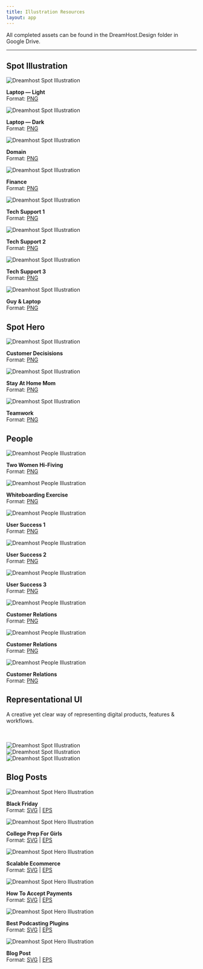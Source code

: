 ```yaml
---
title: Illustration Resources
layout: app
---
```


<p class="t-2">All completed assets can be found in the DreamHost.Design folder in Google Drive.</p>

<hr />

<div class="u-clearfix">
	<h2 class="m-bottom-2">Spot Illustration</h2>
	<div class="g-1_4">
		<img class="m-bottom-0 p-bottom-0" src="{{site.baseurl}}/assets/images/illustration/resource/spot/v2/2x/laptop-light@2x.png" alt="Dreamhost Spot Illustration" />
		<p class="p-2 bg-c-g100 t-center"><strong>Laptop — Light</strong><br /> Format: <a href="{{site.baseurl}}/assets/images/illustration/resource/spot/v2/2x/laptop-light@2x.png" download>PNG</a></p>
	</div>
	<div class="g-1_4">
		<img class="m-bottom-0 p-bottom-0" src="{{site.baseurl}}/assets/images/illustration/resource/spot/v2/2x/laptop-dark@2x.png" alt="Dreamhost Spot Illustration" />
		<p class="p-2 bg-c-g100 t-center"><strong>Laptop — Dark</strong><br /> Format: <a href="{{site.baseurl}}/assets/images/illustration/resource/spot/v2/2x/laptop-dark@2x.png" download>PNG</a></p>
	</div>
	<div class="g-1_4">
		<img class="m-bottom-0 p-bottom-0" src="{{site.baseurl}}/assets/images/illustration/resource/spot/v2/2x/spot_illo-domain@2x.png" alt="Dreamhost Spot Illustration" />
		<p class="p-2 bg-c-g100 t-center"><strong>Domain</strong><br /> Format: <a href="{{site.baseurl}}/assets/images/illustration/resource/spot/v2/2x/spot_illo-domain@2x.png" download>PNG</a></p>
	</div>
	<div class="g-1_4">
		<img class="m-bottom-0 p-bottom-0" src="{{site.baseurl}}/assets/images/illustration/resource/spot/v2/2x/spot_illo-finance@2x.png" alt="Dreamhost Spot Illustration" />
		<p class="p-2 bg-c-g100 t-center"><strong>Finance</strong><br /> Format: <a href="{{site.baseurl}}/assets/images/illustration/resource/spot/v2/2x/spot_illo-finance@2x.png" download>PNG</a></p>
	</div>
</div>
<div class="u-clearfix">
	<div class="g-1_4">
		<img class="m-bottom-0 p-bottom-0" src="{{site.baseurl}}/assets/images/illustration/resource/spot/v2/2x/spot_illo-tech-support-1@2x.png" alt="Dreamhost Spot Illustration" />
		<p class="p-2 bg-c-g100 t-center"><strong>Tech Support 1</strong><br /> Format: <a href="{{site.baseurl}}/assets/images/illustration/resource/spot/v2/2x/spot_illo-tech-support-1@2x.png" download>PNG</a></p>
	</div>
	<div class="g-1_4">
		<img class="m-bottom-0 p-bottom-0" src="{{site.baseurl}}/assets/images/illustration/resource/spot/v2/2x/spot_illo-tech-support-2@2x.png" alt="Dreamhost Spot Illustration" />
		<p class="p-2 bg-c-g100 t-center"><strong>Tech Support 2</strong><br /> Format: <a href="{{site.baseurl}}/assets/images/illustration/resource/spot/v2/2x/spot_illo-tech-support-2@2x.png" download>PNG</a></p>
	</div>
	<div class="g-1_4">
		<img class="m-bottom-0 p-bottom-0" src="{{site.baseurl}}/assets/images/illustration/resource/spot/v2/2x/spot_illo-tech-support-3@2x.png" alt="Dreamhost Spot Illustration" />
		<p class="p-2 bg-c-g100 t-center"><strong>Tech Support 3</strong><br /> Format: <a href="{{site.baseurl}}/assets/images/illustration/resource/spot/v2/2x/spot_illo-tech-support-3@2x.png" download>PNG</a></p>
	</div>
	<div class="g-1_4">
		<img class="m-bottom-0 p-bottom-0" src="{{site.baseurl}}/assets/images/illustration/resource/spot/v2/2x/spot_illo-guy-computer@2x.png" alt="Dreamhost Spot Illustration" />
		<p class="p-2 bg-c-g100 t-center"><strong>Guy &amp; Laptop</strong><br /> Format: <a href="{{site.baseurl}}/assets/images/illustration/resource/spot/v2/2x/spot_illo-guy-computer@2x.png" download>PNG</a></p>
	</div>
</div>

<div class="u-clearfix">
<h2 class="m-top-4 m-bottom-2">Spot Hero</h2>
<div class="g-1_2">
	<img class="m-bottom-0 p-bottom-0" src="{{site.baseurl}}/assets/images/illustration/resource/spot/v2/2x/spot_illo-woman-decisions@2x.png" alt="Dreamhost Spot Illustration" />
	<p class="p-2 bg-c-g100 t-center"><strong>Customer Decisisions</strong><br /> Format: <a href="{{site.baseurl}}/assets/images/illustration/resource/spot/v2/2x/spot_illo-woman-decisions@2x.png" download>PNG</a></p>
</div>
<div class="g-1_2">
	<img class="m-bottom-0 p-bottom-0" src="{{site.baseurl}}/assets/images/illustration/resource/spot/v2/2x/spot_illo-mom_affiliates@2x.png" alt="Dreamhost Spot Illustration" />
	<p class="p-2 bg-c-g100 t-center"><strong>Stay At Home Mom</strong><br /> Format: <a href="{{site.baseurl}}/assets/images/illustration/resource/spot/v2/2x/spot_illo-mom_affiliates@2x.png" download>PNG</a></p>
</div>

</div>

<div class="u-clearfix">
<div class="g-1_2">
	<img class="m-bottom-0 p-bottom-0" src="{{site.baseurl}}/assets/images/illustration/resource/spot/v2/2x/spot_illo-people-group_hifiving@2x.png" alt="Dreamhost Spot Illustration" />
	<p class="p-2 bg-c-g100 t-center"><strong>Teamwork</strong><br /> Format: <a href="{{site.baseurl}}/assets/images/illustration/resource/spot/v2/2x/spot_illo-people-group_hifiving@2x.png" download>PNG</a></p>
</div>
</div>


<h2 class="m-top-4 m-bottom-2">People</h2>
<div class="Grid">
	<div class="g-4-12">
		<img class="m-bottom-0 p-bottom-0" src="{{site.baseurl}}/assets/images/illustration/resource/spot/v2/2x/spot_illo-people-girls_hi-fiving@2x.png" alt="Dreamhost People Illustration" />
		<p class="p-2 bg-c-g100 t-center"><strong>Two Women Hi-Fiving</strong><br /> Format: <a href="{{site.baseurl}}/assets/images/illustration/resource/people/p-ill-domain.svg" download>PNG</a></p>
	</div>
	<div class="g-4-12">
		<img class="m-bottom-0 p-bottom-0" src="{{site.baseurl}}/assets/images/illustration/resource/spot/v2/2x/spot_illo-people-whiteboarding@2x.png" alt="Dreamhost People Illustration" />
		<p class="p-2 bg-c-g100 t-center"><strong>Whiteboarding Exercise</strong><br /> Format: <a href="{{site.baseurl}}/assets/images/illustration/resource/people/p-ill-domain.svg" download>PNG</a></p>
	</div>
	<div class="g-4-12">
		<img class="m-bottom-0 p-bottom-0" src="{{site.baseurl}}/assets/images/illustration/resource/spot/v2/2x/spot_illo-people-success_2@2x.png" alt="Dreamhost People Illustration" />
		<p class="p-2 bg-c-g100 t-center"><strong>User Success 1</strong><br /> Format: <a href="{{site.baseurl}}/assets/images/illustration/resource/people/p-ill-domain.svg" download>PNG</a></p>
	</div>
	<div class="g-4-12">
		<img class="m-bottom-0 p-bottom-0" src="{{site.baseurl}}/assets/images/illustration/resource/spot/v2/2x/spot_illo-people-success_3@2x.png" alt="Dreamhost People Illustration" />
		<p class="p-2 bg-c-g100 t-center"><strong>User Success 2</strong><br /> Format: <a href="{{site.baseurl}}/assets/images/illustration/resource/people/p-ill-domain.svg" download>PNG</a></p>
	</div>
	<div class="g-4-12">
		<img class="m-bottom-0 p-bottom-0" src="{{site.baseurl}}/assets/images/illustration/resource/spot/v2/2x/spot_illo-people-success_1@2x.png" alt="Dreamhost People Illustration" />
		<p class="p-2 bg-c-g100 t-center"><strong>User Success 3</strong><br /> Format: <a href="{{site.baseurl}}/assets/images/illustration/resource/people/p-ill-domain.svg" download>PNG</a></p>
	</div>
	<div class="g-4-12">
		<img class="m-bottom-0 p-bottom-0" src="{{site.baseurl}}/assets/images/illustration/resource/spot/v2/2x/spot_illo-people-quality_assurance_3@2x.png" alt="Dreamhost People Illustration" />
		<p class="p-2 bg-c-g100 t-center"><strong>Customer Relations</strong><br /> Format: <a href="{{site.baseurl}}/assets/images/illustration/resource/people/p-ill-domain.svg" download>PNG</a></p>
	</div>
	<div class="g-4-12">
		<img class="m-bottom-0 p-bottom-0" src="{{site.baseurl}}/assets/images/illustration/resource/spot/v2/2x/spot_illo-people-quality_assurance_2@2x.png" alt="Dreamhost People Illustration" />
		<p class="p-2 bg-c-g100 t-center"><strong>Customer Relations</strong><br /> Format: <a href="{{site.baseurl}}/assets/images/illustration/resource/people/p-ill-domain.svg" download>PNG</a></p>
	</div>
	<div class="g-4-12">
		<img class="m-bottom-0 p-bottom-0" src="{{site.baseurl}}/assets/images/illustration/resource/spot/v2/2x/spot_illo-people-quality_assurance@2x.png" alt="Dreamhost People Illustration" />
		<p class="p-2 bg-c-g100 t-center"><strong>Customer Relations</strong><br /> Format: <a href="{{site.baseurl}}/assets/images/illustration/resource/people/p-ill-domain.svg" download>PNG</a></p>
	</div>
</div>


<h2 class="m-top-4 m-bottom-2">Representational UI</h2>

<p>A creative yet clear way of representing digital products, features & workflows. </p>
<br /> <br />
<div class="Grid">
	<div class="g-6-12">
		<img class="m-bottom-0 p-bottom-0" src="{{site.baseurl}}/assets/images/illustration/resource/spot/v2/2x/spot_hero-big_tablet@2x.png" alt="Dreamhost Spot Illustration" />
	</div>
	<div class="g-6-12">
		<img class="m-bottom-0 p-bottom-0" src="{{site.baseurl}}/assets/images/illustration/resource/spot/v2/2x/ui-create-a-beautiful-website-easily@2x.png" alt="Dreamhost Spot Illustration" />
	</div>
	<div class="g-6-12">
		<img class="m-bottom-0 p-bottom-0" src="{{site.baseurl}}/assets/images/illustration/resource/spot/v2/2x/ui-free-wordpress-jetpack-premium@2x.png" alt="Dreamhost Spot Illustration" />
	</div>
</div>

<h2 class="m-top-4 m-bottom-2">Blog Posts</h2>
<div class="Grid">
	<div class="g-6-12">
		<img class="m-bottom-0 p-bottom-0" src="{{site.baseurl}}/assets/images/illustration/resource/blog/black-friday-illustration@2x.png" alt="Dreamhost Spot Hero Illustration" />
		<p class="p-2 bg-c-g100 t-center"><strong>Black Friday</strong><br /> Format: <a href="{{site.baseurl}}/assets/images/illustration/resource/hero/s-h-ill-atdesk.svg" download>SVG</a> | <a href="{{site.baseurl}}/assets/images/illustration/resource/hero/s-h-ill-atdesk.eps" download>EPS</a></p>
	</div>
	<div class="g-6-12">
		<img class="m-bottom-0 p-bottom-0" src="{{site.baseurl}}/assets/images/illustration/resource/blog/college-prep-for-girls@2x.png" alt="Dreamhost Spot Hero Illustration" />
		<p class="p-2 bg-c-g100 t-center"><strong>College Prep For Girls</strong><br /> Format: <a href="{{site.baseurl}}/assets/images/illustration/resource/hero/s-h-ill-atdesk.svg" download>SVG</a> | <a href="{{site.baseurl}}/assets/images/illustration/resource/hero/s-h-ill-atdesk.eps" download>EPS</a></p>
	</div>
	<div class="g-6-12">
		<img class="m-bottom-0 p-bottom-0" src="{{site.baseurl}}/assets/images/illustration/resource/blog/scalable-ecommerce@2x.png" alt="Dreamhost Spot Hero Illustration" />
		<p class="p-2 bg-c-g100 t-center"><strong>Scalable Ecommerce</strong><br /> Format: <a href="{{site.baseurl}}/assets/images/illustration/resource/hero/s-h-ill-atdesk.svg" download>SVG</a> | <a href="{{site.baseurl}}/assets/images/illustration/resource/hero/s-h-ill-atdesk.eps" download>EPS</a></p>
	</div>
	<div class="g-6-12">
		<img class="m-bottom-0 p-bottom-0" src="{{site.baseurl}}/assets/images/illustration/resource/blog/how-to-accept-payments-wordpress-blog-site@2x.png" alt="Dreamhost Spot Hero Illustration" />
		<p class="p-2 bg-c-g100 t-center"><strong>How To Accept Payments</strong><br /> Format: <a href="{{site.baseurl}}/assets/images/illustration/resource/hero/s-h-ill-atdesk.svg" download>SVG</a> | <a href="{{site.baseurl}}/assets/images/illustration/resource/hero/s-h-ill-atdesk.eps" download>EPS</a></p>
	</div>
	<div class="g-6-12">
		<img class="m-bottom-0 p-bottom-0" src="{{site.baseurl}}/assets/images/illustration/resource/blog/wordpress-podcast-plugins@2x.png" alt="Dreamhost Spot Hero Illustration" />
		<p class="p-2 bg-c-g100 t-center"><strong>Best Podcasting Plugins</strong><br /> Format: <a href="{{site.baseurl}}/assets/images/illustration/resource/hero/s-h-ill-atdesk.svg" download>SVG</a> | <a href="{{site.baseurl}}/assets/images/illustration/resource/hero/s-h-ill-atdesk.eps" download>EPS</a></p>
	</div>
	<div class="g-6-12">
		<img class="m-bottom-0 p-bottom-0" src="{{site.baseurl}}/assets/images/illustration/resource/blog/crafting-perfect-blog@2x.png" alt="Dreamhost Spot Hero Illustration" />
		<p class="p-2 bg-c-g100 t-center"><strong>Blog Post</strong><br /> Format: <a href="{{site.baseurl}}/assets/images/illustration/resource/hero/s-h-ill-atdesk.svg" download>SVG</a> | <a href="{{site.baseurl}}/assets/images/illustration/resource/hero/s-h-ill-atdesk.eps" download>EPS</a></p>
	</div>

</div><!--Grid-->

